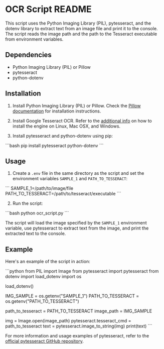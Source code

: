 # OCR Script README

This script uses the Python Imaging Library (PIL), pytesseract, and the dotenv library to extract text from an image file and print it to the console. The script reads the image path and the path to the Tesseract executable from environment variables.

## Dependencies

- Python Imaging Library (PIL) or Pillow
- pytesseract
- python-dotenv

## Installation

1. Install Python Imaging Library (PIL) or Pillow. Check the [Pillow documentation](https://pillow.readthedocs.io/en/stable/installation.html) for installation instructions.

2. Install Google Tesseract OCR. Refer to the [additional info](https://github.com/tesseract-ocr/tesseract/wiki) on how to install the engine on Linux, Mac OSX, and Windows.

3. Install pytesseract and python-dotenv using pip:

\```bash
pip install pytesseract python-dotenv
\```

## Usage

1. Create a `.env` file in the same directory as the script and set the environment variables `SAMPLE_1` and `PATH_TO_TESSERACT`:

\```
SAMPLE_1=/path/to/image/file
PATH_TO_TESSERACT=/path/to/tesseract/executable
\```

2. Run the script:

\```bash
python ocr_script.py
\```

The script will load the image specified by the `SAMPLE_1` environment variable, use pytesseract to extract text from the image, and print the extracted text to the console.

## Example

Here's an example of the script in action:

\```python
from PIL import Image
from pytesseract import pytesseract
from dotenv import load_dotenv
import os

load_dotenv()

IMG_SAMPLE = os.getenv("SAMPLE_1")
PATH_TO_TESSERACT = os.getenv("PATH_TO_TESSERACT")

path_to_tesseract = PATH_TO_TESSERACT
image_path = IMG_SAMPLE

img = Image.open(image_path)
pytesseract.tesseract_cmd = path_to_tesseract
text = pytesseract.image_to_string(img)
print(text)
\```

For more information and usage examples of pytesseract, refer to the [official pytesseract GitHub repository](https://github.com/madmaze/pytesseract/blob/master/README.rst).